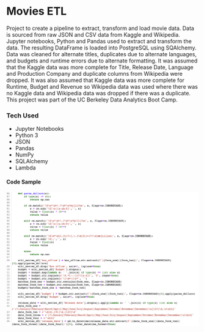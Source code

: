 # Movies ETL
Project to create a pipeline to extract, transform and load movie data. Data is sourced from raw JSON and CSV data from Kaggle and Wikipedia. Jupyter notebooks, Python and Pandas used to extract and transform the data. The resulting DataFrame is loaded into PostgreSQL using SQAlchemy. 
Data was cleaned for alternate titles, duplicates due to alternate languages, and budgets and runtime errors due to alternate formatting.
It was assumed that the Kaggle data was more complete for Title, Release Date, Language and Production Company and duplicate columns from Wikipedia were dropped. It was also assumed that Kaggle data was more complete for Runtime, Budget and Revenue so Wikipedia data was used where there was no Kaggle data and Wikipedia data was dropped if there was a duplicate. 
This project was part of the UC Berkeley Data Analytics Boot Camp.


### Tech Used
- Jupyter Notebooks
- Python 3
- JSON
- Pandas
- NumPy
- SQLAlchemy
- Lambda

#### Code Sample
![Code Sample](/image/code.png)
